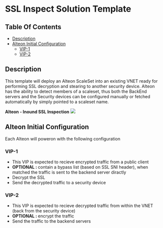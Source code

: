 # SSL Inspect Solution Template

## Table Of Contents ###
- [Description](#description )
- [Alteon Initial Configuration](#Alteon-Initial-Configuration)
  * [VIP-1](#VIP-1)
  * [VIP-2](#VIP-2)

## Description
This template will deploy an Alteon ScaleSet into an existing VNET ready for performing SSL decryption and stearing to another security device.
Alteon has the ability to detect members of a scaleset, thus both the BackEnd servers and the Security devices can be configured manually or fetched automatically by simply pointed to a scaleset name.

**Alteon - Inound SSL Inspection**
    <a href="https%3A%2F%2Fportal.azure.com%2F%23blade%2FMicrosoft_Azure_Compute%2FCreateMultiVmWizardBlade%2Finternal_bladeCallId%2Fanything%2Finternal_bladeCallerParams%2F%7B%22initialData%22%3A%7B%7D%2C%22providerConfig%22%3A%7B%22createUiDefinition%22%3A%22https%3A%2F%2Fraw.githubusercontent.com%2FRadware%2FRadware-azure-arm-templates%2Fmaster%2FAlteon%2FSolution%2FSSLInspection%2FInbound%2FcreateUiDefinition_cluster.json%22%7D%7D&data=02%7C01%7COrZ%40radware.com%7Cb1bfb00e5654463d98dc08d68ffb9661%7C6ae4e000b5d04f48a766402d46119b76%7C0%7C0%7C636854708057934150&sdata=r9VEv4nmDfiSCh57Pu4ayWw5O6Itm7dRxVSBmc2XzEw%3D&reserved=0">  <img src="http://azuredeploy.net/deploybutton.png"/></a><br>
       
## Alteon Initial Configuration
Each Alteon will poweron with the following configuration
### VIP-1
- This VIP is expected to recieve encrypted traffic from a public client
- <b>OPTIONAL : </b> contain a bypass list (based on SSL SNI header), when matched the traffic is sent to the backend server diractly 
- Decrypt the SSL 
- Send the decrypted traffic to a security device

### VIP-2
- This VIP is expected to recieve decrypted traffic from within the VNET (back from the security device)
- <b>OPTIONAL : </b> encrypt the traffic 
- Send the traffic to the backend servers
